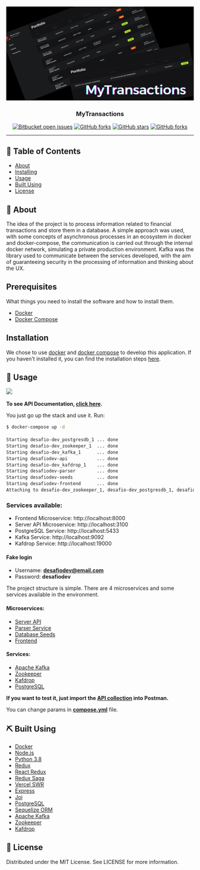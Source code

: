 <p align="center">
    <a href="" rel="noopener">
        <img src="./src/preview.png" alt="Repo preview">
    </a>
</p>

<h3 align="center">MyTransactions</h3>

<div align="center">

[![Bitbucket open issues](https://img.shields.io/bitbucket/issues/preduus/desafio-dev?style=for-the-badge)](https://github.com/preduus/desafio-dev/issues)
[![GitHub forks](https://img.shields.io/github/forks/preduus/desafio-dev?style=for-the-badge)]()
[![GitHub stars](https://img.shields.io/github/stars/preduus/desafio-dev?style=for-the-badge)]()
[![GitHub forks](https://img.shields.io/github/license/preduus/desafio-dev?style=for-the-badge)](/LICENSE)

</div>

---


## 📝 Table of Contents

- [About](#about)
- [Installing](#installing)
- [Usage](#usage)
- [Built Using](#built_using)
- [License](#license)

## 🧐 About <a name="about"></a>

The idea of ​​the project is to process information related to financial transactions and store them in a database.
A simple approach was used, with some concepts of asynchronous processes in an ecosystem in docker and docker-compose, the communication is carried out through the internal docker network, simulating a private production environment.
Kafka was the library used to communicate between the services developed, with the aim of guaranteeing security in the processing of information and thinking about the UX.
## Prerequisites

What things you need to install the software and how to install them.

* [Docker](https://docs.docker.com/get-docker/)
* [Docker Compose](https://docs.docker.com/compose/install/)


## Installation

We chose to use [docker](https://docs.docker.com/get-docker/) and [docker compose](https://docs.docker.com/compose/install/) to develop this application. If you haven't installed it, you can find the installation steps [here](https://www.digitalocean.com/community/tutorials/how-to-install-and-use-docker-on-ubuntu-20-04-pt).

## 🎈 Usage <a name="usage"></a>
<img src="./src/using.gif" />

**To see API Documentation, [click here](https://documenter.getpostman.com/view/6161616/UVkiRcxa).**

You just go up the stack and use it. Run:
```bash
$ docker-compose up -d

Starting desafio-dev_postgresdb_1 ... done
Starting desafio-dev_zookeeper_1  ... done
Starting desafio-dev_kafka_1      ... done
Starting desafiodev-api           ... done
Starting desafio-dev_kafdrop_1    ... done
Starting desafiodev-parser        ... done
Starting desafiodev-seeds         ... done
Starting desafiodev-frontend      ... done
Attaching to desafio-dev_zookeeper_1, desafio-dev_postgresdb_1, desafio-dev_kafka_1, desafio-dev_kafdrop_1, desafiodev-api, desafiodev-parser, desafiodev-seeds, desafiodev-frontend
```

### Services available:
* Frontend Microservice: http://localhost:8000
* Server API Microservice: http://localhost:3100
* PostgreSQL Service: http://localhost:5433
* Kafka Service: http://localhost:9092
* Kafdrop Service: http://localhost:19000

#### Fake login
* Username: **desafiodev@email.com**
* Password: **desafiodev**

The project structure is simple. There are 4 microservices and some services available in the environment.

#### Microservices:
* [Server API](./backend/api)
* [Parser Service](./backend/parser)
* [Database Seeds](./backend/seeds)
* [Frontend](./frontend)

#### Services:
* [Apache Kafka](https://kafka.apache.org/)
* [Zookeeper](https://zookeeper.apache.org/)
* [Kafdrop](https://github.com/obsidiandynamics/kafdrop)
* [PostgreSQL](https://www.postgresql.org/)


**If you want to test it, just import the [API collection](./collection.json) into Postman.**

You can change params in [**compose.yml**](compose.yml) file.


## ⛏️ Built Using <a name="built_using"></a>

- [Docker](https://www.docker.com/)
- [Node.js](https://nodejs.org/)
- [Python 3.8](https://www.python.org/downloads/release/python-380/)
- [Redux](https://redux.js.org/)
- [React Redux](https://react-redux.js.org/)
- [Redux Saga](https://redux-saga.js.org/)
- [Vercel SWR](https://swr.vercel.app/)
- [Express](https://expressjs.com/)
- [Joi](https://joi.dev/api/)
- [PostgreSQL](https://www.postgresql.org/)
- [Sequelize ORM](https://sequelize.org/)
- [Apache Kafka](https://kafka.apache.org/)
- [Zookeeper](https://zookeeper.apache.org/)
- [Kafdrop](https://github.com/obsidiandynamics/kafdrop)

## 📝 License <a name="license"></a>

Distributed under the MIT License. See LICENSE for more information.